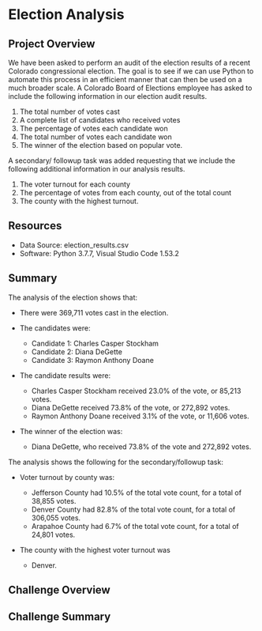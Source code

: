 # Election Analysis

## Project Overview
We have been asked to perform an audit of the election results of a recent Colorado congressional election.  The goal is to see if we can use Python to automate this process in an efficient manner that can then be used on a much broader scale.  A Colorado Board of Elections employee has asked to include the following information in our election audit results.  
 1. The total number of votes cast
 2. A complete list of candidates who received votes
 3. The percentage of votes each candidate won
 4. The total number of votes each candidate won
 5. The winner of the election based on popular vote. 

A secondary/ followup task was added requesting that we include the following additional information in our analysis results.
 1. The voter turnout for each county
 2. The percentage of votes from each county, out of the total count
 3. The county with the highest turnout.

## Resources
- Data Source: election_results.csv
- Software: Python 3.7.7, Visual Studio Code 1.53.2

## Summary
The analysis of the election shows that:
- There were 369,711 votes cast in the election.
- The candidates were:
    - Candidate 1: Charles Casper Stockham
    - Candidate 2: Diana DeGette
    - Candidate 3: Raymon Anthony Doane
 - The candidate results were:
    - Charles Casper Stockham received 23.0% of the vote, or 85,213 votes.
    - Diana DeGette received 73.8% of the vote, or 272,892 votes.
    - Raymon Anthony Doane received 3.1% of the vote, or 11,606 votes.

  - The winner of the election was:
    -  Diana DeGette, who received 73.8% of the vote and 272,892 votes.

The analysis shows the following for the secondary/followup task:
 - Voter turnout by county was:
    - Jefferson County had 10.5% of the total vote count, for a total of 38,855 votes.
    - Denver County had 82.8% of the total vote count, for a total of 306,055 votes.
    - Arapahoe County had 6.7% of the total vote count, for a total of 24,801 votes.

  - The county with the highest voter turnout was
     -  Denver.


## Challenge Overview

## Challenge Summary
